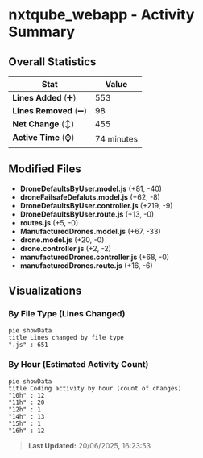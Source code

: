 # nxtqube_webapp - Activity Summary 

## Overall Statistics

| Stat                   | Value                                                             |
| ---------------------- | ----------------------------------------------------------------- |
| **Lines Added** (➕)   | 553                                          |
| **Lines Removed** (➖) | 98                                        |
| **Net Change** (↕)    | 455                |
| **Active Time** (⌚)   | 74 minutes |


## Modified Files
- **DroneDefaultsByUser.model.js** (+81, -40)
- **droneFailsafeDefaluts.model.js** (+62, -8)
- **DroneDefaultsByUser.controller.js** (+219, -9)
- **DroneDefaultsByUser.route.js** (+13, -0)
- **routes.js** (+5, -0)
- **ManufacturedDrones.model.js** (+67, -33)
- **drone.model.js** (+20, -0)
- **drone.controller.js** (+2, -2)
- **manufacturedDrones.controller.js** (+68, -0)
- **manufacturedDrones.route.js** (+16, -6)

## Visualizations

### By File Type (Lines Changed)

```mermaid
pie showData
title Lines changed by file type
".js" : 651
```

### By Hour (Estimated Activity Count)

```mermaid
pie showData
title Coding activity by hour (count of changes)
"10h" : 12
"11h" : 20
"12h" : 1
"14h" : 13
"15h" : 1
"16h" : 12
```


> **Last Updated:** 20/06/2025, 16:23:53